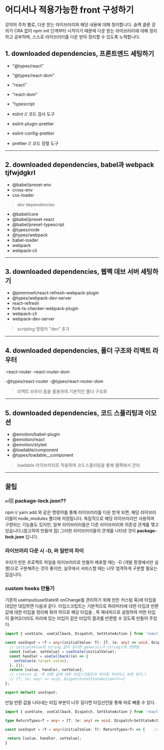 # 어디서나 적용가능한 front 구성하기

<p>강의의 주차 별로, 다운 받는 라이브러리와 해당 내용에 대해 정리합니다. 슬랙 클론 강의가 CRA 없이 npm init 단계부터 시작이기 때문에 다운 받는 라이브러리에 대해 정리하고 공부하며, 스스로 라이브러리를 다운 받아 정리할 수 있도록 노력합니다.</p>

## 1. downloaded dependencies, 프론트엔드 세팅하기

- "@types/react"
- "@types/react-dom"
- "react"
- "react-dom"
- "typescript

- eslint // 코드 검사 도구
- eslint-plugin-prettier
- eslint-config-prettier
- prettier // 코드 정렬 도구

<hr/>

## 2. downloaded dependencies, babel과 webpack tjfwjdgkrl

- @babel/preset-env
- cross-env
- css-loader

> dev dependencies

- @babel/core
- @babel/preset-react
- @babel/preset-typescript
- @types/node
- @types/webpack
- babel-loader
- webpack
- webpack-cli

<hr/>

## 3. downloaded dependencies, 웹펙 데브 서버 세팅하기

- @pmmmwh/react-refresh-webpack-plugin
- @types/webpack-dev-server
- react-refresh
- fork-ts-checker-webpack-plugin
- webpack-cli
- webpack-dev-server

> scripting 명령어 "dev" 추가

<hr/>

## 4. downloaded dependencies, 폴더 구조와 리액트 라우터

-react-router
-react-router-dom

-@types/react-router
-@types/react-router-dom

> 리액트 라우터 돔을 활용하여 기본적인 폴더 구조화

<hr/>

## 5. downloaded dependencies, 코드 스플리팅과 이모션

- @emotion/babel-plugin
- @emotion/react
- @emotion/styled
- @loadable/component
- @types/loadable\_\_component

> loadable 라이브러리르 적용하여 코드스플리팅을 통해 웹팩에서 관리

<hr/>

## 꿀팁

### 👉🏼 package-lock.json??

<p>npm i/ yarn add 와 같은 명령어를 통해 라이브러리를 다운 받게 되면, 해당 라이브러리들이 node_modules 폴더에 저장됩니다. 독립적으로 해당 라이브러리만 사용하여 구현되는 기능들도 있지만, 일부 라이브러리들은 다른 라이브러리와 의존성 관계를 맺고 있습니다.(참고하여 만들어 짐) 그러한 라이브러리들의 관계를 나타낸 것이 <b>package-lock.json</b> 입니다.</p>

### 라이브러리 다운 시 -D, 와 일반의 차이

<p>우리가 만든 프로젝트 파일을 라이브러리로 만들어 배포할 때는 -D (개발 환경에서만 실행)으로 구분해주는 것이 좋지만, 실무에서 서비스할 때는 너무 엄격하게 구분할 필요는 없습니다.</p>

### custom hooks 만들기

<p>기존의 useInput(useState와 onChange를 관리하기 위헤 만든 커스텀 훅)에 타입을 대입만 대입하면 다음과 같다. 타입스크립트는 기본적으로 파라미터에 대한 타입과 반환값에 대한 타입을 정리해 줘야 하므로 해당 타입을 <T>, 즉 제네릭으로 설정하여 어떤 타입이 들어오더라도 <T> 자리에 있는 타입이 같은 타입의 결과를 반환할 수 있도록 만들어 주었다.</p>

```ts
import { useState, useCallback, Dispatch, SetStateAction } from 'react';

const useInput = <T = any>(initialValue: T): [T, (e: any) => void, Dispatch<SetStateAction<T>>] => {
  // initialValue로 string 값이 온다면 generics가 string으로 변환됨
  const [value, setValue] = useState(initialValue);
  const handler = useCallback((e) => {
    setValue(e.target.value);
  }, []);
  return [value, handler, setValue];
  // (return 값, 즉 반환 값에 대한 타입스크립트의 타이핑 처리라고 보면 된다.)
  // [T, (e: any) => void, Dispatch<SetStateAction<T>>]
};

export default useInput;
```

<p>만일 반환 값을 나타내는 타입 부분이 너무 길다면 타입선언을 통해 따로 빼줄 수 있다.</p>

```ts
import { useState, useCallback, Dispatch, SetStateAction } from 'react';

type ReturnTypes<T = any> = [T, (e: any) => void, Dispatch<SetStateAction<T>>];

const useInput = <T = any>(initialValue: T): ReturnTypes<T> => {    // return 되는 값의 타입선언을 위로 따로 빼주어 해당 명(ReturnTypes)을 바로 사용했다
 ...
 return [value, handler, setValue];
}

```
